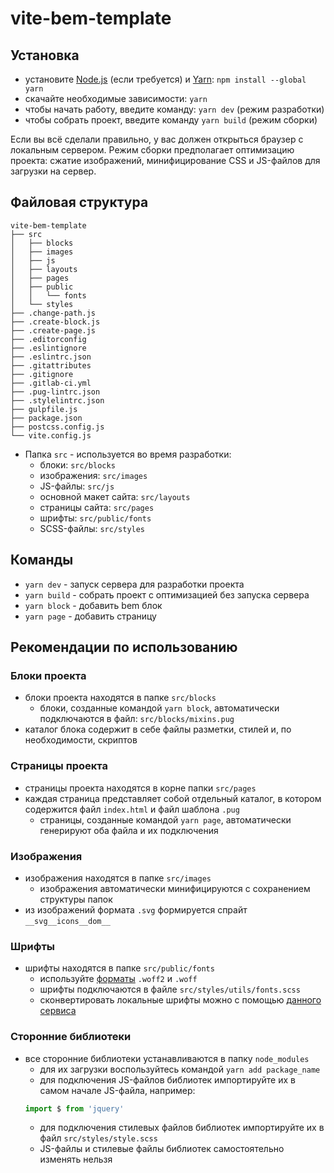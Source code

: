 # vite-bem-template

## Установка
* установите [Node.js](https://nodejs.org/en/) (если требуется) и [Yarn](https://yarnpkg.com/en/docs/install): ```npm install --global yarn```
* скачайте необходимые зависимости: ```yarn```
* чтобы начать работу, введите команду: ```yarn dev``` (режим разработки)
* чтобы собрать проект, введите команду ```yarn build``` (режим сборки)

Если вы всё сделали правильно, у вас должен открыться браузер с локальным сервером.
Режим сборки предполагает оптимизацию проекта: сжатие изображений, минифицирование CSS и JS-файлов для загрузки на сервер.

## Файловая структура

```
vite-bem-template
├── src
│   ├── blocks
│   ├── images
│   ├── js
│   ├── layouts
│   ├── pages
│   ├── public
│   │   └── fonts
│   └── styles
├── .change-path.js
├── .create-block.js
├── .create-page.js
├── .editorconfig
├── .eslintignore
├── .eslintrc.json
├── .gitattributes
├── .gitignore
├── .gitlab-ci.yml
├── .pug-lintrc.json
├── .stylelintrc.json
├── gulpfile.js
├── package.json
├── postcss.config.js
└── vite.config.js
```

* Папка ```src``` - используется во время разработки:
    * блоки: ```src/blocks```
    * изображения: ```src/images```
    * JS-файлы: ```src/js```
    * основной макет сайта: ```src/layouts```
    * страницы сайта: ```src/pages```
    * шрифты: ```src/public/fonts```
    * SCSS-файлы: ```src/styles```

## Команды
* ```yarn dev``` - запуск сервера для разработки проекта
* ```yarn build``` - собрать проект с оптимизацией без запуска сервера
* ```yarn block``` - добавить bem блок
* ```yarn page``` - добавить страницу

## Рекомендации по использованию
### Блоки проекта
* блоки проекта находятся в папке ```src/blocks```
  * блоки, созданные командой ```yarn block```, автоматически подключаются в файл: ```src/blocks/mixins.pug```
* каталог блока содержит в себе файлы разметки, стилей и, по необходимости, скриптов

### Страницы проекта
* страницы проекта находятся в корне папки ```src/pages```
* каждая страница представляет собой отдельный каталог, в котором содержится файл ```index.html``` и файл шаблона ```.pug```
  * страницы, созданные командой ```yarn page```, автоматически генерируют оба файла и их подключения

### Изображения
* изображения находятся в папке ```src/images```
    * изображения автоматически минифицируются с сохранением структуры папок
* из изображений формата ```.svg``` формируется спрайт ```__svg__icons__dom__```

### Шрифты
* шрифты находятся в папке ```src/public/fonts```
    * используйте [форматы](https://caniuse.com/#search=woff) ```.woff2``` и ```.woff```
    * шрифты подключаются в файле ```src/styles/utils/fonts.scss```
    * сконвертировать локальные шрифты можно с помощью [данного сервиса](https://transfonter.org/)

### Сторонние библиотеки
* все сторонние библиотеки устанавливаются в папку ```node_modules```
    * для их загрузки воспользуйтеcь командой ```yarn add package_name```
    * для подключения JS-файлов библиотек импортируйте их в самом начале JS-файла, например:
    ```javascript
    import $ from 'jquery'
    ```
    * для подключения стилевых файлов библиотек импортируйте их в файл ```src/styles/style.scss```
    * JS-файлы и стилевые файлы библиотек самостоятельно изменять нельзя
